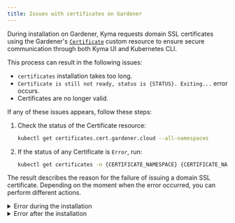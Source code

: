 ```yaml
---
title: Issues with certificates on Gardener
---
```


During installation on Gardener, Kyma requests domain SSL certificates using the Gardener's [`Certificate`](https://gardener.cloud/docs/guides/administer_shoots/request_cert/#request-a-certificate-via-certificate) custom resource to ensure secure communication through both Kyma UI and Kubernetes CLI.

This process can result in the following issues:

- `certificates` installation takes too long.
- `Certificate is still not ready, status is {STATUS}. Exiting...` error occurs.
- Certificates are no longer valid.

If any of these issues appears, follow these steps:

1. Check the status of the Certificate resource:

    ```bash
    kubectl get certificates.cert.gardener.cloud --all-namespaces
    ```

2. If the status of any Certificate is `Error`, run:

    ```bash
    kubectl get certificates -n {CERTIFICATE_NAMESPACE} {CERTIFICATE_NAME} -o jsonpath='{ .status.message }'
    ```

The result describes the reason for the failure of issuing a domain SSL certificate. Depending on the moment when the error occurred, you can perform different actions.

<div tabs>
  <details>
  <summary>
  Error during the installation
  </summary>

1. Make sure the provided domain name is proper and meets the Gardener requirements.

2. Check if the `istio-ingressgateway` Service in the `istio-system` Namespace contains proper annotations:

    ```yaml
    dns.gardener.cloud/class=garden
    dns.gardener.cloud/dnsnames=*.{DOMAIN}
    ```

  </details>
  <details>
  <summary>
  Error after the installation
  </summary>

You can create a new Certificate resource applying suggestions from the error message to request a new domain SSL certificate. Follow these steps:

1. Make sure the Secret connected to the Certificate resource is not present on the cluster. To find its name and Namespace, run:

    ```bash
    kubectl get certificates -n {CERTIFICATE_NAMESPACE} {CERTIFICATE_NAME} -o jsonpath='{ .spec.secretRef }'
    ```

2. Delete the incorrect Certificate from the cluster.

3. Apply the fixed Certificate.

>**NOTE:** If you upgrade Kyma, you may need to perform steps from the **Error during the installation** tab.

  </details>
</div>
